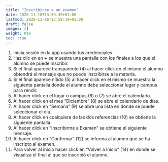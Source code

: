 ```yaml
---
title: "Inscribirse a un examen"
date: 2020-11-16T13:59:39+01:00
lastmod: 2020-11-16T13:59:39+01:00
draft: false
images: []
weight: 010
toc: true
---
```


1. Inicia sesión en la app usando tus credenciales.
1. Haz clic en en **+** se muestra una pantalla con los finales a los que el alumno se puede inscribir.
1. Si el final aparece transparente (4) al hacer click en el mismo el alumno obtendrá el mensaje que no puede inscribirse a la materia.
1. Si el final aparece nítido (5) al hacer click en el mismo se muestra la siguiente pantalla donde el alumno debe seleccionar lugar y campus para rendir.
1. Al hacer click en el lugar o campus (6) o (7) se abre el calendario.
1. Al hacer click en el mes “Diciembre” (8) se abre el calendario de días.
1. Al hacer click en “Semana” (9) se abre una lista en donde se puede seleccionar el día.
1. Al hacer click en cualquiera de las dos referencias (10) se obtiene la siguiente pantalla.
1. Al hacer click en “Inscribirme a Examen” se obtiene el siguiente mensaje.
1. Al hacer click en “Confirmar” (12) se informa al alumno que se ha inscripto al examen.
1. Para volver al inicio hacer click en “Volver a Inicio” (14) en donde se visualiza el final al que se inscribió el alumno.
